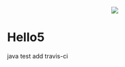 <p align="center">
<a href="https://travis-ci.org/chenzhaoyu/Hello5"><img src="https://travis-ci.org/chenzhaoyu/Hello5?branch=master#" /></a>
</p>

# Hello5
java test
add travis-ci
